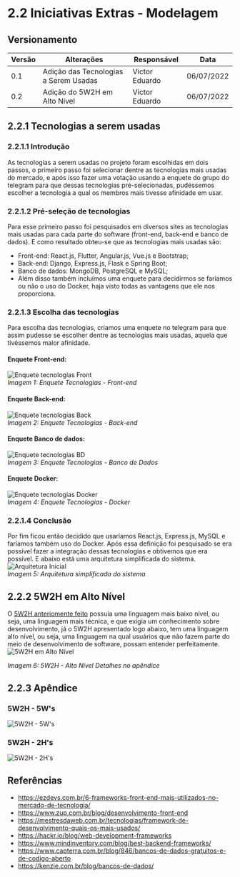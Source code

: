 # 2.2 Iniciativas Extras - Modelagem
## Versionamento

| Versão | Alterações  | Responsável | Data |
| ------ | ------- | --------------- | ---- |
| 0.1    | Adição das Tecnologias a Serem Usadas | Victor Eduardo | 06/07/2022 |
| 0.2    | Adição do 5W2H em Alto Nível | Victor Eduardo | 06/07/2022 |

## 2.2.1 Tecnologias a serem usadas
### 2.2.1.1 Introdução

As tecnologias a serem usadas no projeto foram escolhidas em dois passos, o primeiro passo foi selecionar dentre as tecnologias mais usadas do mercado, e após isso fazer uma votação usando a enquete do grupo do telegram para que dessas tecnologias pré-selecionadas, pudéssemos escolher a tecnologia a qual os membros mais tivesse afinidade em usar.

### 2.2.1.2 Pré-seleção de tecnologias
Para esse primeiro passo foi pesquisados em diversos sites as tecnologias mais usadas para cada parte do software (front-end, back-end e banco de dados). E como resultado obteu-se que as tecnologias mais usadas são:
- Front-end: React.js, Flutter, Angular.js, Vue.js e Bootstrap;
- Back-end: Django, Express.js, Flask e Spring Boot;
- Banco de dados: MongoDB, PostgreSQL e MySQL;  
- Além disso também incluímos uma enquete para decidirmos se faríamos ou não o uso do Docker, haja visto todas as vantagens que ele nos proporciona.

### 2.2.1.3 Escolha das tecnologias
Para escolha das tecnologias, criamos uma enquete no telegram para que assim pudesse se escolher dentre as tecnologias mais usadas, aquela que tivéssemos maior afinidade.
#### Enquete Front-end:
![Enquete tecnologias Front](../imgs/Enquete-tecnologias-front.png)  
_Imagem 1: Enquete Tecnologias - Front-end_
#### Enquete Back-end:
![Enquete tecnologias Back](../imgs/Enquete-tecnologias-back.png)  
_Imagem 2: Enquete Tecnologias - Back-end_
#### Enquete Banco de dados:
![Enquete tecnologias BD](../imgs/Enquete-tecnologias-BD.png)  
_Imagem 3: Enquete Tecnologias - Banco de Dados_
#### Enquete Docker:
![Enquete tecnologias Docker](../imgs/Enquete-tecnologias-Docker.png)  
_Imagem 4: Enquete Tecnologias - Docker_

### 2.2.1.4 Conclusão
Por fim ficou então decidido que usaríamos React.js, Express.js, MySQL e faríamos também uso do Docker. Após essa definição foi pesquisado se era possível fazer a integração dessas tecnologias e obtivemos que era possível. E abaixo está uma arquitetura simplificada do sistema.
![Arquitetura Inicial](../imgs/Arquitetura-inicial.png)  
_Imagem 5: Arquitetura simplificada do sistema_

## 2.2.2 5W2H em Alto Nível
O [5W2H anteriomente feito](https://unbarqdsw2022-1.github.io/2022.1_G2_DonAct/#/Base/1.1.AbordagemNaoEspecifica?id=_5w2h-vis%c3%a3o-geral) possuía uma linguagem mais baixo nível, ou seja, uma linguagem mais técnica, e que exigia um conhecimento sobre desenvolvimento, já o 5W2H apresentado logo abaixo, tem uma linguagem alto nível, ou seja, uma linguagem na qual usuários que não fazem parte do meio de desenvolvimento de software, possam entender perfeitamente.
![5W2H em Alto Nível](../imgs/5H2W_Alto_Nivel.png)  

_Imagem 6: 5W2H - Alto Nível_
_Detalhes no apêndice_
## 2.2.3 Apêndice
### 5W2H - 5W's
![5W2H - 5W's](../imgs/5H2W_Alto_Nivel%20-%20zoom1.png)
### 5W2H - 2H's
![5W2H - 2H's](../imgs/5H2W_Alto_Nivel%20-%20zoom2.png)

## Referências
- https://ezdevs.com.br/6-frameworks-front-end-mais-utilizados-no-mercado-de-tecnologia/
- https://www.zup.com.br/blog/desenvolvimento-front-end
- https://mestresdaweb.com.br/tecnologias/framework-de-desenvolvimento-quais-os-mais-usados/
- https://hackr.io/blog/web-development-frameworks
- https://www.mindinventory.com/blog/best-backend-frameworks/
- https://www.capterra.com.br/blog/846/bancos-de-dados-gratuitos-e-de-codigo-aberto
- https://kenzie.com.br/blog/bancos-de-dados/
